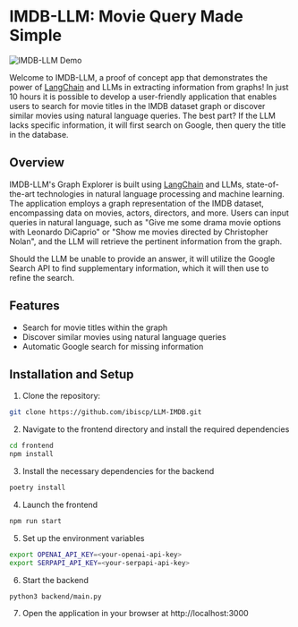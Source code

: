 # IMDB-LLM: Movie Query Made Simple

![IMDB-LLM Demo](./image/llm-imdb.gif)

Welcome to IMDB-LLM, a proof of concept app that demonstrates the power of [LangChain](https://github.com/hwchase17/langchain) and LLMs in extracting information from graphs! In just 10 hours it is possible to develop a user-friendly application that enables users to search for movie titles in the IMDB dataset graph or discover similar movies using natural language queries. The best part? If the LLM lacks specific information, it will first search on Google, then query the title in the database.

## Overview

IMDB-LLM's Graph Explorer is built using [LangChain](https://github.com/hwchase17/langchain) and LLMs, state-of-the-art technologies in natural language processing and machine learning. The application employs a graph representation of the IMDB dataset, encompassing data on movies, actors, directors, and more. Users can input queries in natural language, such as "Give me some drama movie options with Leonardo DiCaprio" or "Show me movies directed by Christopher Nolan", and the LLM will retrieve the pertinent information from the graph.

Should the LLM be unable to provide an answer, it will utilize the Google Search API to find supplementary information, which it will then use to refine the search.

## Features

- Search for movie titles within the graph
- Discover similar movies using natural language queries
- Automatic Google search for missing information

## Installation and Setup

1. Clone the repository:

```bash
git clone https://github.com/ibiscp/LLM-IMDB.git

```

2. Navigate to the frontend directory and install the required dependencies

```bash
cd frontend
npm install
```

3. Install the necessary dependencies for the backend

```bash
poetry install
```

4. Launch the frontend

```bash
npm run start
```

5. Set up the environment variables

```bash
export OPENAI_API_KEY=<your-openai-api-key>
export SERPAPI_API_KEY=<your-serpapi-api-key>
```

6. Start the backend

```bash
python3 backend/main.py
```

7. Open the application in your browser at http://localhost:3000
